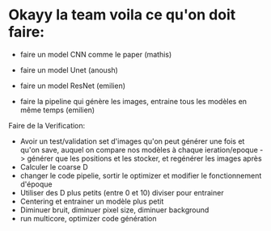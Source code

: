 # Okayy la team voila ce qu'on doit faire:

- faire un model CNN comme le paper (mathis)
- faire un model Unet (anoush)
- faire un model ResNet (emilien)

- faire la pipeline qui génère les images, entraine tous les modèles en même temps (emilien)




Faire de la Verification: 
- Avoir un test/validation set d'images qu'on peut générer une fois et qu'on save, auquel on compare nos modèles à chaque ieration/epoque -> générer que les positions et les stocker, et regénérer les images après 
- Calculer le coarse D
- changer le code pipelie, sortir le optimizer et modifier le fonctionnement d'époque
- Utiliser des D plus petits (entre 0 et 10) diviser pour entrainer 
- Centering et entrainer un modèle plus petit 
- Diminuer bruit, diminuer pixel size, diminuer background 
- run multicore, optimizer code génération
